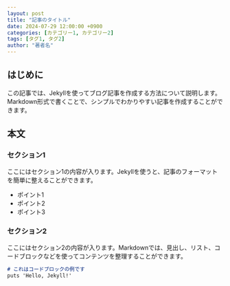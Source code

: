 ```yaml
---
layout: post
title: "記事のタイトル"
date: 2024-07-29 12:00:00 +0900
categories: [カテゴリー1, カテゴリー2]
tags: [タグ1, タグ2]
author: "著者名"
---
```


## はじめに

この記事では、Jekyllを使ってブログ記事を作成する方法について説明します。Markdown形式で書くことで、シンプルでわかりやすい記事を作成することができます。

## 本文

### セクション1

ここにはセクション1の内容が入ります。Jekyllを使うと、記事のフォーマットを簡単に整えることができます。

- ポイント1
- ポイント2
- ポイント3

### セクション2

ここにはセクション2の内容が入ります。Markdownでは、見出し、リスト、コードブロックなどを使ってコンテンツを整理することができます。

```markdown
# これはコードブロックの例です
puts 'Hello, Jekyll!'
